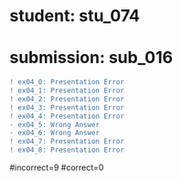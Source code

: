 # student: stu_074
# submission: sub_016

```diff
! ex04_0: Presentation Error
! ex04_1: Presentation Error
! ex04_2: Presentation Error
! ex04_3: Presentation Error
! ex04_4: Presentation Error
- ex04_5: Wrong Answer
- ex04_6: Wrong Answer
! ex04_7: Presentation Error
! ex04_8: Presentation Error
```
#incorrect=9
#correct=0

